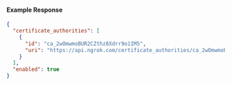 <!-- Code generated for API Clients. DO NOT EDIT. -->

#### Example Response

```json
{
  "certificate_authorities": [
    {
      "id": "ca_2wOmwmoBUR2CZthz8Xdrr9o1IM5",
      "uri": "https://api.ngrok.com/certificate_authorities/ca_2wOmwmoBUR2CZthz8Xdrr9o1IM5"
    }
  ],
  "enabled": true
}
```
